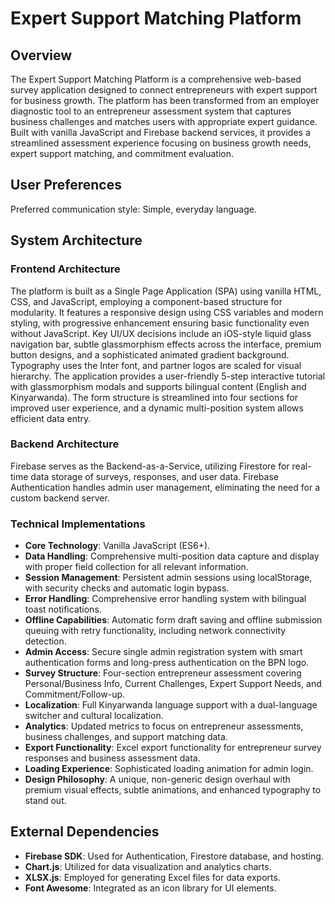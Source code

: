 # Expert Support Matching Platform

## Overview

The Expert Support Matching Platform is a comprehensive web-based survey application designed to connect entrepreneurs with expert support for business growth. The platform has been transformed from an employer diagnostic tool to an entrepreneur assessment system that captures business challenges and matches users with appropriate expert guidance. Built with vanilla JavaScript and Firebase backend services, it provides a streamlined assessment experience focusing on business growth needs, expert support matching, and commitment evaluation.

## User Preferences

Preferred communication style: Simple, everyday language.

## System Architecture

### Frontend Architecture
The platform is built as a Single Page Application (SPA) using vanilla HTML, CSS, and JavaScript, employing a component-based structure for modularity. It features a responsive design using CSS variables and modern styling, with progressive enhancement ensuring basic functionality even without JavaScript. Key UI/UX decisions include an iOS-style liquid glass navigation bar, subtle glassmorphism effects across the interface, premium button designs, and a sophisticated animated gradient background. Typography uses the Inter font, and partner logos are scaled for visual hierarchy. The application provides a user-friendly 5-step interactive tutorial with glassmorphism modals and supports bilingual content (English and Kinyarwanda). The form structure is streamlined into four sections for improved user experience, and a dynamic multi-position system allows efficient data entry.

### Backend Architecture
Firebase serves as the Backend-as-a-Service, utilizing Firestore for real-time data storage of surveys, responses, and user data. Firebase Authentication handles admin user management, eliminating the need for a custom backend server.

### Technical Implementations
- **Core Technology**: Vanilla JavaScript (ES6+).
- **Data Handling**: Comprehensive multi-position data capture and display with proper field collection for all relevant information.
- **Session Management**: Persistent admin sessions using localStorage, with security checks and automatic login bypass.
- **Error Handling**: Comprehensive error handling system with bilingual toast notifications.
- **Offline Capabilities**: Automatic form draft saving and offline submission queuing with retry functionality, including network connectivity detection.
- **Admin Access**: Secure single admin registration system with smart authentication forms and long-press authentication on the BPN logo.
- **Survey Structure**: Four-section entrepreneur assessment covering Personal/Business Info, Current Challenges, Expert Support Needs, and Commitment/Follow-up.
- **Localization**: Full Kinyarwanda language support with a dual-language switcher and cultural localization.
- **Analytics**: Updated metrics to focus on entrepreneur assessments, business challenges, and support matching data.
- **Export Functionality**: Excel export functionality for entrepreneur survey responses and business assessment data.
- **Loading Experience**: Sophisticated loading animation for admin login.
- **Design Philosophy**: A unique, non-generic design overhaul with premium visual effects, subtle animations, and enhanced typography to stand out.

## External Dependencies

- **Firebase SDK**: Used for Authentication, Firestore database, and hosting.
- **Chart.js**: Utilized for data visualization and analytics charts.
- **XLSX.js**: Employed for generating Excel files for data exports.
- **Font Awesome**: Integrated as an icon library for UI elements.